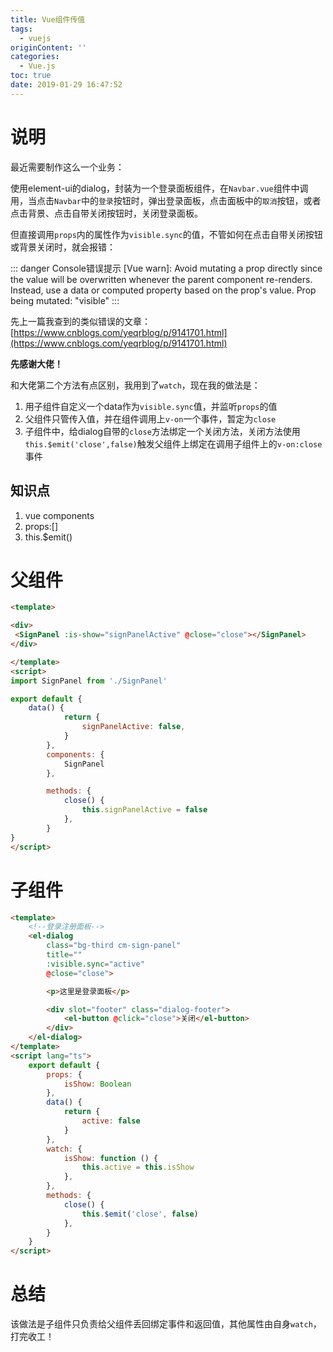 ```yaml
---
title: Vue组件传值
tags:
  - vuejs
originContent: ''
categories:
  - Vue.js
toc: true
date: 2019-01-29 16:47:52
---
```


# 说明

最近需要制作这么一个业务：

使用element-ui的dialog，封装为一个登录面板组件，在`Navbar.vue`组件中调用，当点击`Navbar`中的`登录`按钮时，弹出登录面板，点击面板中的`取消`按钮，或者点击背景、点击自带关闭按钮时，关闭登录面板。

但直接调用`props`内的属性作为`visible.sync`的值，不管如何在点击自带关闭按钮或背景关闭时，就会报错：

::: danger Console错误提示
[Vue warn]: Avoid mutating a prop directly since the value will be overwritten whenever the parent component re-renders. Instead, use a data or computed property based on the prop's value. Prop being mutated: "visible"
:::

先上一篇我查到的类似错误的文章：[https://www.cnblogs.com/yeqrblog/p/9141701.html](https://www.cnblogs.com/yeqrblog/p/9141701.html)

**先感谢大佬！**

和大佬第二个方法有点区别，我用到了`watch`，现在我的做法是：
1. 用子组件自定义一个data作为`visible.sync`值，并监听`props`的值
2. 父组件只管传入值，并在组件调用上`v-on`一个事件，暂定为`close`
3. 子组件中，给dialog自带的`close`方法绑定一个关闭方法，关闭方法使用`this.$emit('close',false)`触发父组件上绑定在调用子组件上的`v-on:close`事件


## 知识点
1. vue components
2. props:[]
3. this.$emit()

# 父组件
```html
<template>

<div>
 <SignPanel :is-show="signPanelActive" @close="close"></SignPanel>
</div>

</template>
<script>
import SignPanel from './SignPanel'

export default {
    data() {
            return {
                signPanelActive: false,
            }
        },
        components: {
            SignPanel
        },

        methods: {
            close() {
                this.signPanelActive = false
            },
        }
}
</script>
```

# 子组件

```html
<template>
    <!--登录注册面板-->
    <el-dialog 
        class="bg-third cm-sign-panel" 
        title="" 
        :visible.sync="active"  
        @close="close">

        <p>这里是登录面板</p>

        <div slot="footer" class="dialog-footer">
            <el-button @click="close">关闭</el-button>
        </div>
    </el-dialog>
</template>
<script lang="ts">
    export default {
        props: {
            isShow: Boolean
        },
        data() {
            return {
                active: false
            }
        },
        watch: {
            isShow: function () {
                this.active = this.isShow
            },
        },
        methods: {
            close() {
                this.$emit('close', false)
            },
        }
    }
</script>
```

# 总结

该做法是子组件只负责给父组件丢回绑定事件和返回值，其他属性由自身`watch`， 打完收工！